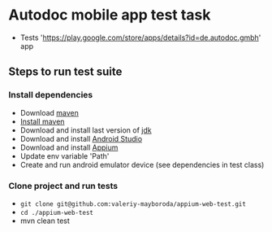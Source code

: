 # Autodoc mobile app test task
* Tests 'https://play.google.com/store/apps/details?id=de.autodoc.gmbh' app

## Steps to run test suite

### Install dependencies

* Download [maven](https://maven.apache.org/download.cgi)
* [Install maven](https://maven.apache.org/install.html)
* Download and install last version of [jdk](https://www.oracle.com/technetwork/java/javase/downloads/index.html)
* Download and install [Android Studio](https://developer.android.com/studio/index.html)
* Download and install [Appium](http://appium.io/)
* Update env variable 'Path'
* Create and run android emulator device (see dependencies in test class)

### Clone project and run tests

* `git clone git@github.com:valeriy-mayboroda/appium-web-test.git`
* `cd ./appium-web-test`
* mvn clean test